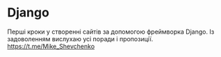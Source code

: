 # Django

Перші кроки у створенні сайтів за допомогою фреймворка Django.
Із задоволенням вислухаю усі поради і пропозиції.
https://t.me/Mike_Shevchenko 
